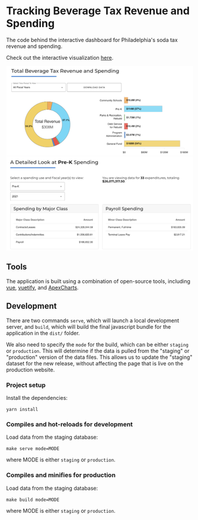 # Tracking Beverage Tax Revenue and Spending

The code behind the interactive dashboard for Philadelphia's soda tax revenue and spending.

Check out the interactive visualization [here](https://controller.phila.gov/philadelphia-audits/data-release-beverage-tax/).


![Interactive Dashboard Part 1](public/screenshot-1.png)
![Interactive Dashboard Part 2](public/screenshot-2.png)

## Tools

The application is built using a combination of open-source tools, including
[vue](https://github.com/vuejs/vue), [vuetify](https://github.com/vuetifyjs/vuetify), and [ApexCharts](https://github.com/apexcharts).

## Development

There are two commands `serve`, which will launch a local development server,
and `build`, which will build the final javascript bundle for the application in the `dist/` folder. 

We also need to specify the `mode` for the build, which can be either `staging` or `production`. This will determine if the data is pulled 
from the "staging" or "production" version of the data files. This allows
us to update the "staging" dataset for the new release, without affecting
the page that is live on the production website. 
### Project setup

Install the dependencies:
```
yarn install
```
### Compiles and hot-reloads for development

Load data from the staging database:
```
make serve mode=MODE
```
where MODE is either `staging` or `production`.

### Compiles and minifies for production

Load data from the staging database:
```
make build mode=MODE
```
where MODE is either `staging` or `production`.